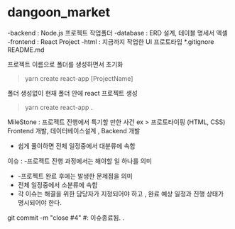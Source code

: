 # dangoon_market


-backend : Node.js 프로젝트 작업폴더
-database : ERD 설계, 테이블 명세서 엑셀 
-frontend : React Project
-html : 지금까지 작업한 UI 프로토타입 
*.gitignore
README.md


프로젝트 이름으로 폴더를 생성하면서 초기화 
> yarn create react-app [ProjectName]


폴더 생성없이 현재 폴더 안에 react 프로젝트 생성 
>yarn create react-app . 


MileStone  :  프로젝트 진행에서 특기할 만한 사건
ex > 프로토타이핑 (HTML, CSS)  Frontend 개발, 데이터베이스설계 , Backend 개발
- 쉽게 풀이하면 전체 일정중에서 대분류에 속함

이슈 :
-프로젝트 진행 과정에서는 해야할 일 하나를 의미
- -프로젝트 완료 후에는 발생한 문제점을 의미 
- 전체 일정중에서 소분류에 속함
- 각 이슈는 해결을 위한 담당자가 지정되어야 하고 , 완료 예상 일정과 진행 상태가 명시되어야 한다. 

git commit -m "close #4"      #: 이슈종료됨.
.